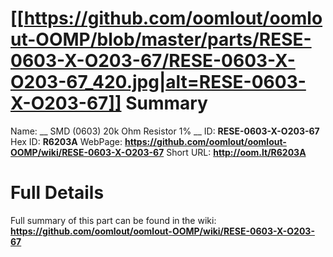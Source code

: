 
[[https://github.com/oomlout/oomlout-OOMP/blob/master/parts/RESE-0603-X-O203-67/RESE-0603-X-O203-67_420.jpg|alt=RESE-0603-X-O203-67]] 
Summary
=================

Name: __ SMD (0603) 20k Ohm Resistor 1% __
ID: __RESE-0603-X-O203-67__
Hex ID: __R6203A__
WebPage: __https://github.com/oomlout/oomlout-OOMP/wiki/RESE-0603-X-O203-67__
Short URL: __http://oom.lt/R6203A__

Full Details
==========================
Full summary of this part can be found in the wiki:   
__https://github.com/oomlout/oomlout-OOMP/wiki/RESE-0603-X-O203-67__   

